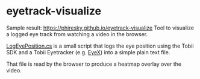 # eyetrack-visualize

Sample result: https://phiresky.github.io/eyetrack-visualize
Tool to visualize a logged eye track from watching a video in the browser.


[LogEyePosition.cs](LogEyePosition.cs) is a small script that logs the eye position using the Tobii SDK and a Tobii Eyetracker (e.g. [EyeX](http://www.tobii.com/eye-experience)) into a simple plain text file.

That file is read by the browser to produce a heatmap overlay over the video.
